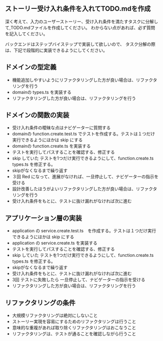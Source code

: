 ## ストーリー受け入れ条件を入れてTODO.mdを作成
深く考えて、入力のユーザーストーリー、受け入れ条件を満たすタスクに分解して,TODO.mdファイルを作成してください。
わからない点があれば、必ず質問を記入してください。

バックエンドはステップバイステップで実装して欲しいので、
タスク分解の際は、下記で段階的に実装できるようにしてください。

## ドメインの型定義

* 機能追加しやすいようにリファクタリングした方が良い場合は、リファクタリングを行う
* domainの types.ts を実装する
* リファクタリングした方が良い場合は、リファクタリングを行う

## ドメインの関数の実装

* 受け入れ条件の曖昧な点はナビゲーターに質問する
* domainの function.create.test.ts でテストを作成する。テストは１つだけ実行できるようにほかは skip にする
* domainの function.create.ts を実装する
* テストを実行してパスすることを確認する、修正する
* skip していた テストを1つだけ実行できるようにして、function.create.ts types.ts を修正する。
* skipがなくなるまで繰り返す
* ３回 Red になって、進展がなければ、一旦停止して、ナビゲーターの指示を受ける
* 設計改善したほうがよいリファクタリングした方が良い場合は、リファクタリングを行う
* 受け入れ条件をもとに、テストに抜け漏れがなければ次に進む

## アプリケーション層の実装

* application の service.create.test.ts　を作成する。テストは１つだけ実行できるようにほかは skip にする
* application の service.create.ts を実装する
* テストを実行してパスすることを確認する、修正する
* skip していた テストを1つだけ実行できるようにして、function.create.ts types.ts を修正する。
* skipがなくなるまで繰り返す
* 受け入れ条件をもとに、テストに抜け漏れがなければ次に進む
* 3回 テストに失敗したら 一旦停止して、ナビゲーターの指示を受ける
* リファクタリングした方が良い場合は、リファクタリングを行う

## リファクタリングの条件

* 大規模リファクタリングは絶対にしないこと
* ストーリー実現を容易にするためのリファクタリングは行うこと
* 意味的な重複があれば取り除くリファクタリングはおこなうこと
* リファクタリングは、テストが通ることを確認しながら行うこと
